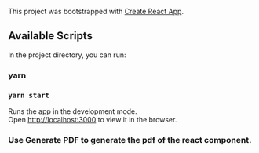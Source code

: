 This project was bootstrapped with [Create React App](https://github.com/facebook/create-react-app).

## Available Scripts

In the project directory, you can run:

### yarn

### `yarn start`

Runs the app in the development mode.<br>
Open [http://localhost:3000](http://localhost:3000) to view it in the browser.

### Use Generate PDF to generate the pdf of the react component.
